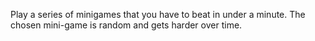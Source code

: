 Play a series of minigames that you have to beat in under a minute.  The chosen mini-game is random and gets harder over time.
